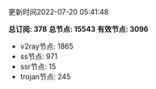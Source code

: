 更新时间2022-07-20 05:41:48

**总订阅: 378**
**总节点: 15543**
**有效节点: 3096**
- v2ray节点: 1865
- ss节点: 971
- ssr节点: 15
- trojan节点: 245
